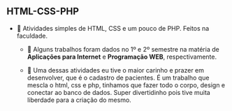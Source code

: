 ## HTML-CSS-PHP ##

* 🌸 Atividades simples de HTML, CSS e um pouco de PHP. Feitos na faculdade.

  * 🎈 Alguns trabalhos foram dados no 1º e 2º semestre na matéria de <b>Aplicações para Internet</b> e <b>Programação WEB</b>, respectivamente.

  * 🎈 Uma dessas atividades eu tive o maior carinho e prazer em desenvolver, que é o cadastro de pacientes. É um trabalho que mescla o html, css e php, tinhamos que fazer todo o corpo, design e conectar ao banco de dados. Super divertidinho pois tive muita liberdade para a criação do mesmo.
